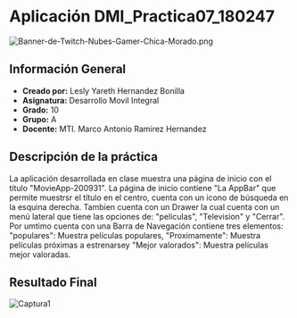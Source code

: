 # Aplicación DMI_Practica07_180247

![Banner-de-Twitch-Nubes-Gamer-Chica-Morado.png](https://i.postimg.cc/15q3LFXF/Banner-de-Twitch-Nubes-Gamer-Chica-Morado.png)
## Información General

- **Creado por:** Lesly Yareth Hernandez Bonilla
- **Asignatura:** Desarrollo Movil Integral
- **Grado:** 10
- **Grupo:** A
- **Docente:** MTI. Marco Antonio Ramirez Hernandez
## Descripción de la práctica
La aplicación desarrollada en clase muestra una página de inicio con el título "MovieApp-200931". La página de inicio contiene "La AppBar" que permite muestrsr el título  en el centro, cuenta con un icono de búsqueda en la esquina derecha.
 Tambien cuenta con un Drawer la cual cuenta con un menú lateral que tiene las opciones de: "peliculas", "Television" y "Cerrar". Por umtimo cuenta con una Barra de Navegación contiene tres elementos: "populares": Muestra películas populares, "Proximamente": Muestra películas próximas a estrenarsey "Mejor valorados": Muestra películas mejor valoradas.
## Resultado Final
![Captura1](https://github.com/Lesly-hub/DMI_Practica07_180247/assets/74167109/5deff3c0-d70e-496a-a8f3-cf0be4fdf051)

